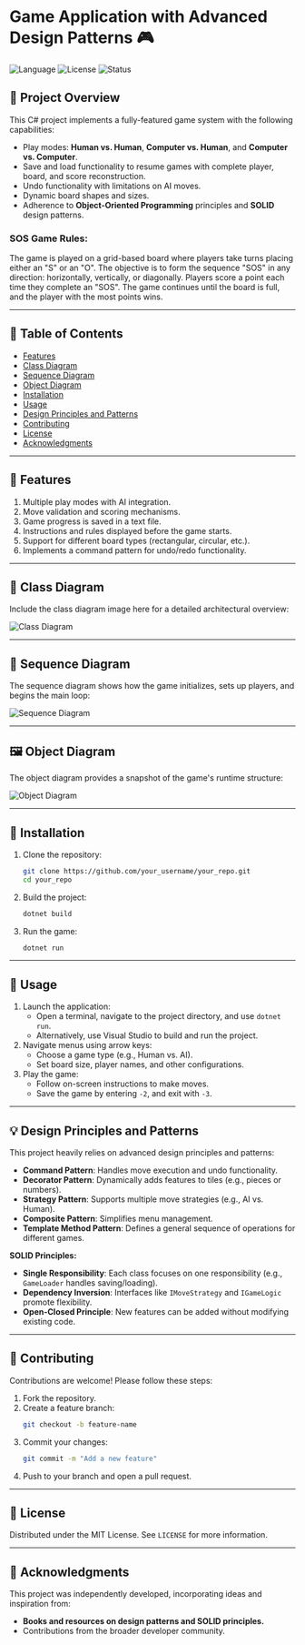 # **Game Application with Advanced Design Patterns** 🎮

![Language](https://img.shields.io/badge/language-C%23-blue)
![License](https://img.shields.io/badge/license-MIT-green)
![Status](https://img.shields.io/badge/status-Completed-success)

## 🌟 **Project Overview**

This C# project implements a fully-featured game system with the following capabilities:
- Play modes: **Human vs. Human**, **Computer vs. Human**, and **Computer vs. Computer**.
- Save and load functionality to resume games with complete player, board, and score reconstruction.
- Undo functionality with limitations on AI moves.
- Dynamic board shapes and sizes.
- Adherence to **Object-Oriented Programming** principles and **SOLID** design patterns.

### SOS Game Rules:

The game is played on a grid-based board where players take turns placing either an "S" or an "O".
The objective is to form the sequence "SOS" in any direction: horizontally, vertically, or diagonally.
Players score a point each time they complete an "SOS".
The game continues until the board is full, and the player with the most points wins.

---

## 📖 **Table of Contents**

- [Features](#features)
- [Class Diagram](#class-diagram)
- [Sequence Diagram](#sequence-diagram)
- [Object Diagram](#object-diagram)
- [Installation](#installation)
- [Usage](#usage)
- [Design Principles and Patterns](#design-principles-and-patterns)
- [Contributing](#contributing)
- [License](#license)
- [Acknowledgments](#acknowledgments)

---

## 🌟 **Features**

1. Multiple play modes with AI integration.
2. Move validation and scoring mechanisms.
3. Game progress is saved in a text file.
4. Instructions and rules displayed before the game starts.
5. Support for different board types (rectangular, circular, etc.).
6. Implements a command pattern for undo/redo functionality.

---

## 📐 **Class Diagram**

Include the class diagram image here for a detailed architectural overview:

![Class Diagram](path_to_class_diagram.png)

---

## 📜 **Sequence Diagram**

The sequence diagram shows how the game initializes, sets up players, and begins the main loop:

![Sequence Diagram](path_to_sequence_diagram.png)

---

## 🖼️ **Object Diagram**

The object diagram provides a snapshot of the game's runtime structure:

![Object Diagram](path_to_object_diagram.png)

---

## 🔧 **Installation**

1. Clone the repository:
   ```bash
   git clone https://github.com/your_username/your_repo.git
   cd your_repo
   ```
2. Build the project:
   ```bash
   dotnet build
   ```
3. Run the game:
   ```bash
   dotnet run
   ```

---

## 🚀 **Usage**

1. Launch the application:
   - Open a terminal, navigate to the project directory, and use `dotnet run`.
   - Alternatively, use Visual Studio to build and run the project.
2. Navigate menus using arrow keys:
   - Choose a game type (e.g., Human vs. AI).
   - Set board size, player names, and other configurations.
3. Play the game:
   - Follow on-screen instructions to make moves.
   - Save the game by entering `-2`, and exit with `-3`.

---

## 💡 **Design Principles and Patterns**

This project heavily relies on advanced design principles and patterns:

- **Command Pattern**: Handles move execution and undo functionality.
- **Decorator Pattern**: Dynamically adds features to tiles (e.g., pieces or numbers).
- **Strategy Pattern**: Supports multiple move strategies (e.g., AI vs. Human).
- **Composite Pattern**: Simplifies menu management.
- **Template Method Pattern**: Defines a general sequence of operations for different games.

**SOLID Principles:**
- **Single Responsibility**: Each class focuses on one responsibility (e.g., `GameLoader` handles saving/loading).
- **Dependency Inversion**: Interfaces like `IMoveStrategy` and `IGameLogic` promote flexibility.
- **Open-Closed Principle**: New features can be added without modifying existing code.

---

## 🤝 **Contributing**

Contributions are welcome! Please follow these steps:
1. Fork the repository.
2. Create a feature branch:
   ```bash
   git checkout -b feature-name
   ```
3. Commit your changes:
   ```bash
   git commit -m "Add a new feature"
   ```
4. Push to your branch and open a pull request.

---

## 📄 **License**

Distributed under the MIT License. See `LICENSE` for more information.

---

## 🙌 **Acknowledgments**

This project was independently developed, incorporating ideas and inspiration from:
- **Books and resources on design patterns and SOLID principles.**
- Contributions from the broader developer community.
